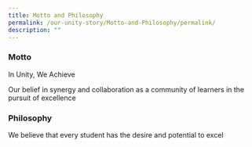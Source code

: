 ```yaml
---
title: Motto and Philosophy
permalink: /our-unity-story/Motto-and-Philosophy/permalink/
description: ""
---
```

### Motto

In Unity, We Achieve

Our belief in synergy and collaboration as a community of learners in the pursuit of excellence

### Philosophy

We believe that every student has the desire and potential to excel